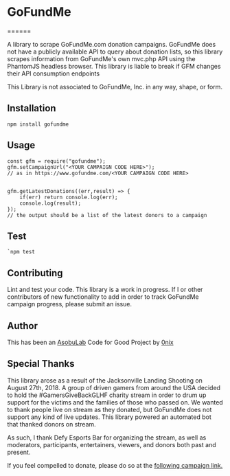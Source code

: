 # GoFundMe
======

A library to scrape GoFundMe.com donation campaigns. GoFundMe does not have a publicly available API to query about donation lists, so this library scrapes information from GoFundMe's own mvc.php API using the PhantomJS headless browser. This library is liable to break if GFM changes their API consumption endpoints

This Library is not associated to GoFundMe, Inc. in any way, shape, or form.

## Installation

    npm install gofundme

## Usage


    const gfm = require("gofundme");
    gfm.setCampaignUrl("<YOUR CAMPAIGN CODE HERE>");
    // as in https://www.gofundme.com/<YOUR CAMPAIGN CODE HERE>


    gfm.getLatestDonations((err,result) => {
        if(err) return console.log(err);
        console.log(result);
    });
    // the output should be a list of the latest donors to a campaign

## Test


    `npm test

## Contributing

Lint and test your code. This library is a work in progress. If I or other contributors of new functionality to add in order to track GoFundMe campaign progress, please submit an issue.

## Author

This has been an [AsobuLab](twitch.tv/asobulab) Code for Good Project by [0nix](twitter.com/asobulab)

## Special Thanks

This library arose as a result of the Jacksonville Landing Shooting on August 27th, 2018. A group of driven gamers from around the USA decided to hold the #GamersGiveBackGLHF charity stream in order to drum up support for the victims and the families of those who passed on. We wanted to thank people live on stream as they donated, but GoFundMe does not support any kind of live updates. This library powered an automated bot that thanked donors on stream. 


As such, I thank Defy Esports Bar for organizing the stream, as well as moderators, participants, entertainers, viewers, and donors both past and present.


If you feel compelled to donate, please do so at the [following campaign link.](https://www.gofundme.com/gamersgivebackglhf)